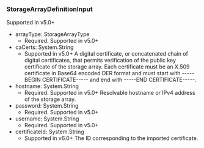 ### StorageArrayDefinitionInput
Supported in v5.0+

- arrayType: StorageArrayType
  - Required. Supported in v5.0+
- caCerts: System.String
  - Supported in v5.0+
A digital certificate, or concatenated chain of digital certificates, that permits verification of the public key certificate of the storage array. Each certificate must be an X.509 certificate in Base64 encoded DER format and must start with -----BEGIN CERTIFICATE----- and end with -----END CERTIFICATE-----.
- hostname: System.String
  - Required. Supported in v5.0+
Resolvable hostname or IPv4 address of the storage array.
- password: System.String
  - Required. Supported in v5.0+
- username: System.String
  - Required. Supported in v5.0+
- certificateId: System.String
  - Supported in v6.0+
The ID corresponding to the imported certificate.
